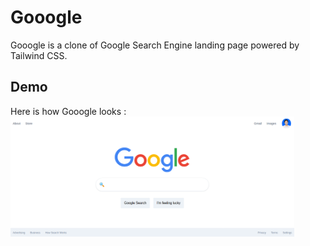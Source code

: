 # Gooogle

Gooogle is a clone of Google Search Engine landing page powered by Tailwind CSS.

## Demo
Here is how Gooogle looks :
<img src="https://raw.githubusercontent.com/kevinadhiguna/Gooogle/master/demo/1.png" width="90%"></img>
